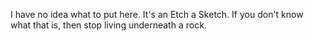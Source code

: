 I have no idea what to put here. It's an Etch a Sketch. If you don't know what that is, then stop living underneath a rock.